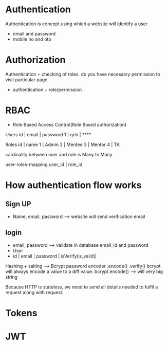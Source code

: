 # Authentication 
 Authentication is concept using which a website will identify a user
* email and password
* mobile no and otp
 
# Authorization 
 Authentication + checking of roles. do you have necessary permission to visit particular page.
 * authentication + role/permission

# RBAC
* Role Based Access Control(Role Based authorization)

Users
id | email | password
1  | qcb   | ****

Roles
id | name
1  | Admin
2  | Mentee
3  | Mentor
4  | TA

cardinality between user and role is Many to Many

user-roles-mapping
user_id | role_id

# How authentication flow works
## Sign UP
* Name, email, password --> website will send verification email
## login
*  email, password --> validate in database email_id and password
* User
* id | email | password | isVerify(is_valid)|


Hashing + salting --> Bcrypt password encoder
.encode()
.verify()
bcrypt will always encode a value to a diff value.  bcrypt.encode() --> will very big string

Because HTTP is stateless, we need to send all details needed to fulfil a request along with request.
# Tokens
# JWT